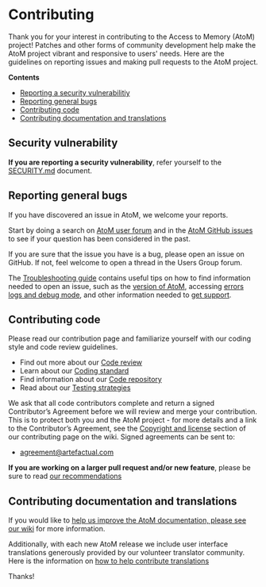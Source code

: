 # Contributing

Thank you for your interest in contributing to the Access to Memory (AtoM)
project! Patches and other forms of community development help make the
AtoM project vibrant and responsive to users' needs. Here are the guidelines
on reporting issues and making pull requests to the AtoM project.


**Contents**

* [Reporting a security vulnerabilitiy](#security-vulnerability)
* [Reporting general bugs](#reporting-general-bugs)
* [Contributing code](#contributing-code)
* [Contributing documentation and translations](#contributing-documentation-and-translations)

## Security vulnerability

**If you are reporting a security vulnerability**, refer yourself to the
[SECURITY.md](./SECURITY.md) document. 

## Reporting general bugs

If you have discovered an issue in AtoM, we welcome your reports.

Start by doing a search on [AtoM user forum](https://groups.google.com/forum/#!forum/ica-atom-users)
and in the [AtoM GitHub issues](https://github.com/artefactual/atom/issues)
to see if your question has been considered in the past.

If you are sure that the issue you have is a bug, please open an issue 
on GitHub. If not, feel welcome to open a thread in the Users Group forum.

The [Troubleshooting guide](https://www.accesstomemory.org/docs/latest/admin-manual/maintenance/troubleshooting/)
contains useful tips on how to find information needed to open an issue,
such as the [version of AtoM](https://www.accesstomemory.org/docs/latest/user-manual/administer/settings/#application-version),
accessing [errors logs and debug mode](https://www.accesstomemory.org/docs/latest/admin-manual/maintenance/troubleshooting/#troubleshooting-logs-debug),
and other information needed to [get support](https://www.accesstomemory.org/docs/latest/admin-manual/maintenance/troubleshooting/#getting-support).

## Contributing code

Please read our contribution page and familiarize yourself with our coding
style and code review guidelines.

* Find out more about our [Code review](https://wiki.accesstomemory.org/Development/Code_review)
* Learn about our [Coding standard](https://wiki.accesstomemory.org/Development/Coding_standard)
* Find information about our [Code repository](https://wiki.accesstomemory.org/Resources/Code_repository)
* Read about our [Testing strategies](https://wiki.accesstomemory.org/Development/Testing)

We ask that all code contributors complete and return a signed Contributor’s
Agreement before we will review and merge your contribution. This is to
protect both you and the AtoM project - for more details and a link to the
Contributor’s Agreement, see the 
[Copyright and license](https://wiki.accesstomemory.org/Development/Contribute_code#Copyright_and_license) 
section of our contributing page on the wiki. Signed agreements can be sent 
to:

* [agreement@artefactual.com](mailto:agreement@artefactual.com) 

**If you are working on a larger pull request and/or new feature**, please be
sure to read [our recommendations](https://wiki.accesstomemory.org/Development/Recommendations)

## Contributing documentation and translations

If you would like to [help us improve the AtoM documentation, please see our
wiki](https://wiki.accesstomemory.org/Resources/Documentation) for more information.

Additionally, with each new AtoM release we include user interface
translations generously provided by our volunteer translator community. Here is the
information on [how to help contribute translations](https://wiki.accesstomemory.org/Resources/Translation)

Thanks! 

